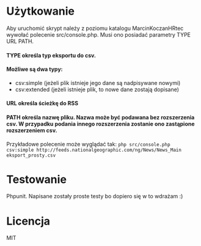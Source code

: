 # Użytkowanie
Aby uruchomić skrypt należy z poziomu katalogu MarcinKoczanHRtec wywołać polecenie src/console.php. Musi ono posiadać parametry TYPE URL PATH. 

<h4>TYPE określa typ eksportu do csv.</h4>
<h4>Możliwe są dwa typy:</h4>
<ul>
<li>csv:simple (jeżeli plik istnieje jego dane są nadpisywane nowymi)</li>
<li>csv:extended (jeżeli istnieje plik, to nowe dane zostają dopisane)</li>
</ul> 

<h4>URL określa ścieżkę do RSS</h4>

<h4>PATH określa nazwę pliku. Nazwa może być podawana bez rozszerzenia csv. W przypadku podania innego rozszerzenia zostanie ono zastąpione rozszerzeniem csv.</h4>

<p>Przykładowe polecenie może wyglądać tak: <code>php src/console.php csv:simple http://feeds.nationalgeographic.com/ng/News/News_Main eksport_prosty.csv</code><p>

# Testowanie
Phpunit. 
Napisane zostały proste testy bo dopiero się w to wdrażam :)

# Licencja
MIT
